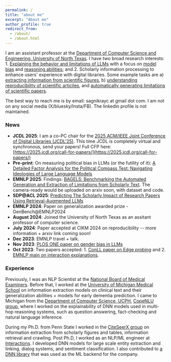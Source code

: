 ```yaml
---
permalink: /
title: "about me"
excerpt: "About me"
author_profile: true
redirect_from: 
  - /about/
  - /about.html
---
```


I am an assistant professor at the [Department of Computer Science and Engineering, University of North Texas](https://computerscience.engineering.unt.edu/). I have two broad research interests: 1. [Explaining the behavior and limitations of LLMs](https://dl.acm.org/doi/pdf/10.1145/3529755) with a focus on [model bias](https://journals.plos.org/plosone/article?id=10.1371/journal.pone.0277640) and [reasoning abilities](https://aclanthology.org/2022.coling-1.8/); and 2. Scholarly information processing to enhance users' experience with digital libraries. Some example tasks are a) [extracting information from scientific figures](https://dl.acm.org/doi/pdf/10.1145/2928294.2928305), b) [understanding reproducibility of scientific articiles](https://dl.acm.org/doi/pdf/10.1145/3627673.3679831), and [automatically generating limitations of scientific papers](https://arxiv.org/pdf/2505.18207).

The best way to reach me is by email: sagnikrayc at gmail dot com. I am not on any social media (X/bluesky/Insta/FB). The linkedin profile is not maintained.

### News

- **JCDL 2025**: I am a co-PC chair for the [2025 ACM/IEEE Joint Conference of Digital Libraries (JCDL'25)](https://2025.jcdl.org/). This time JCDL is completely virtual and synchronous, send your papers! Full CFP here: [https://2025.jcdl.org/call-for-papers/](https://2025.jcdl.org/call-for-papers/)  
- **Pre-print**: On measuring political bias in LLMs (or the futility of it): [A Detailed Factor Analysis for the Political Compass Test: Navigating Ideologies of Large Language Models](https://arxiv.org/pdf/2506.22493)
- **EMNLP 2025**: Findings: [BAGELS: Benchmarking the Automated Generation and Extraction of Limitations from Scholarly Text](https://arxiv.org/pdf/2505.18207). The camera-ready would be uploaded on arxiv soon, with dataset and code.
- **SDP@ACL 2025**: [Predicting The Scholarly Impact of Research Papers Using Retrieval-Augmented LLMs](https://aclanthology.org/2025.sdp-1.11/)
- **EMNLP 2024**: Paper on generalization awarded prize - GenBench@EMNLP2024
- **August 2024**: Joined the University of North Texas as an assitant professor of computer science.
- **July 2024**: Paper accepted at CIKM 2024 on reproducibility -- more information + arxiv link coming soon!
- **Dec 2023**: EMNLP travel + talk.
- **Nov 2023**: [PLOS ONE paper on gender bias in LLMs](https://journals.plos.org/plosone/article?id=10.1371/journal.pone.0277640)
- **Oct 2023**: Two papers accepted: 1. [ConLL paper on Edge probing](https://arxiv.org/pdf/2310.13856.pdf) and 2. [EMNLP main on interaction explanations](https://arxiv.org/pdf/2310.13506.pdf).

### Experience

Previously, I was an NLP Scientist at the [National Board of Medical Examiners](https://www.nbme.org/). Before that, I worked at the [University of Michigan Medical School](https://medschool.umich.edu/) on information extraction models on clinical text and their generalization abilities + models for early dementia prediction. I came to Michigan from the [Department of Computer Science, UCPH](https://di.ku.dk/), [CopeNLU group](https://www.copenlu.com/), where I worked on the explainability of DNN models used in multi-hop reasoning systems, such as question answering, fact-checking and natural language inference.

During my Ph.D. from Penn State I worked in the [CiteSeerX group](https://citeseerx.ist.psu.edu/index;jsessionid=DDB8AF927F0F126F814EB950D1ACB826) on information extraction from scholarly figures and tables, information retrieval and crawling. Post Ph.D, I worked as an NLP/ML engineer at [Interactions](https://interactions.com). I developed DNN models for large scale entity extraction and linking, dialog systems, and sentiment classification. I also contributed to [a DNN library](https://github.com/dpressel/baseline) that was used as the ML backend for the company.
